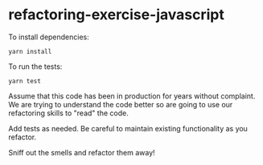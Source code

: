 # refactoring-exercise-javascript

To install dependencies:

```yarn install```

To run the tests:

```yarn test```

Assume that this code has been in production for years without complaint.  We are trying to understand the code better so are going to use our refactoring skills to "read" the code.

Add tests as needed.  Be careful to maintain existing functionality as you refactor.

Sniff out the smells and refactor them away!
